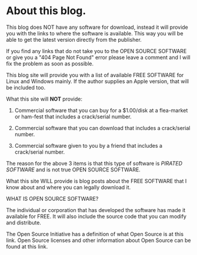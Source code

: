 # About this blog.

This blog does NOT have any software for download, instead it will provide you with the links to where the software is available.  This way you will be able to get the latest version directly from the publisher.

If you find any links that do not take you to the OPEN SOURCE SOFTWARE or give you a "404 Page Not Found" error please leave a comment and I will fix the problem as soon as possible.

This blog site will provide you with a list of available FREE SOFTWARE for Linux and Windows mainly.  If the author supplies an Apple version, that will be included too.

What this site will **NOT** provide:

1.  Commercial software that you can buy for a $1.00/disk at a flea-market or ham-fest that includes a crack/serial number.

2.  Commercial software that you can download that includes a crack/serial number.

3.  Commercial software given to you by a friend that includes a crack/serial number.

The reason for the above 3 items is that this type of software is *PIRATED SOFTWARE* and is not true OPEN SOURCE SOFTWARE.

What this site WILL provide is blog posts about the FREE SOFTWARE that I know about and where you can legally download it.

WHAT IS OPEN SOURCE SOFTWARE?

The individual or corporation that has developed the software has made it available for FREE.  It will also include the source code that you can modify and distribute.

The Open Source Initiative has a definition of what Open Source is at this link.  Open Source licenses and other information about Open Source can be found at this link.
